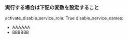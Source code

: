### 実行する場合は下記の変数を設定すること

activate_disable_service_role: True
disable_service_names: 
  - AAAAAA
  - BBBBBB
